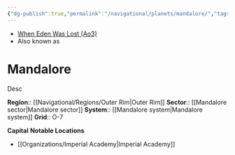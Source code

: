 ```yaml
---
{"dg-publish":true,"permalink":"/navigational/planets/mandalore/","tags":["map","outerrim","mandalore","unfinished","planet"]}
---
```


- [When Eden Was Lost (Ao3)](https://archiveofourown.org/works/19334440/chapters/45992584)
- Also known as 
# Mandalore
Desc

**Region**::  [[Navigational/Regions/Outer Rim\|Outer Rim]]
**Sector**::  [[Mandalore sector\|Mandalore sector]]
**System**::  [[Mandalore system\|Mandalore system]]
**Grid**::  O-7

**Capital**
**Notable Locations**
- [[Organizations/Imperial Academy\|Imperial Academy]]
